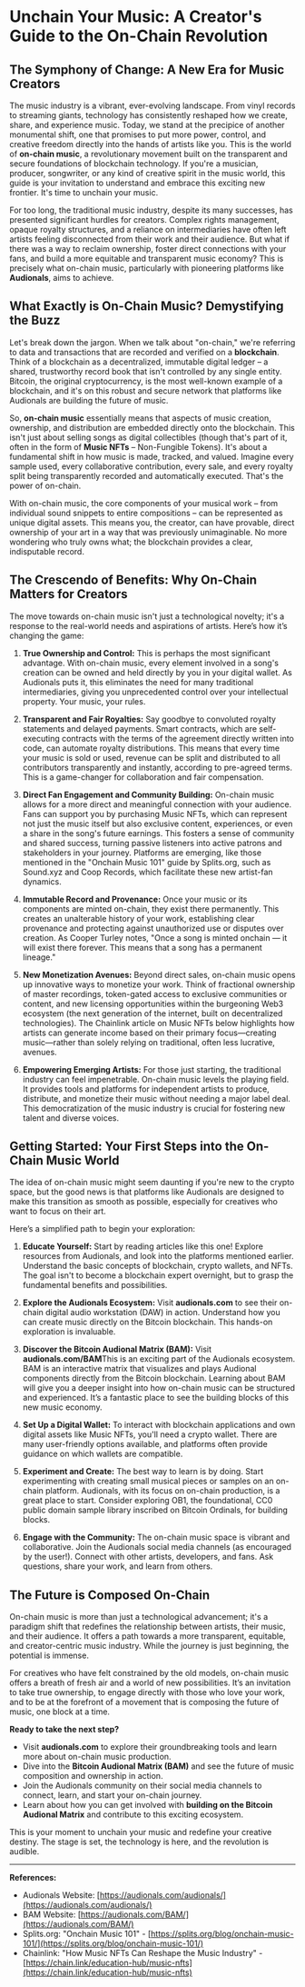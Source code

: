 # Unchain Your Music: A Creator's Guide to the On-Chain Revolution


## The Symphony of Change: A New Era for Music Creators

The music industry is a vibrant, ever-evolving landscape. From vinyl records to streaming giants, technology has consistently reshaped how we create, share, and experience music. Today, we stand at the precipice of another monumental shift, one that promises to put more power, control, and creative freedom directly into the hands of artists like you. This is the world of **on-chain music**, a revolutionary movement built on the transparent and secure foundations of blockchain technology. If you're a musician, producer, songwriter, or any kind of creative spirit in the music world, this guide is your invitation to understand and embrace this exciting new frontier. It's time to unchain your music.

For too long, the traditional music industry, despite its many successes, has presented significant hurdles for creators. Complex rights management, opaque royalty structures, and a reliance on intermediaries have often left artists feeling disconnected from their work and their audience. But what if there was a way to reclaim ownership, foster direct connections with your fans, and build a more equitable and transparent music economy? This is precisely what on-chain music, particularly with pioneering platforms like **Audionals**, aims to achieve.

## What Exactly is On-Chain Music? Demystifying the Buzz

Let's break down the jargon. When we talk about "on-chain," we're referring to data and transactions that are recorded and verified on a **blockchain**. Think of a blockchain as a decentralized, immutable digital ledger – a shared, trustworthy record book that isn't controlled by any single entity. Bitcoin, the original cryptocurrency, is the most well-known example of a blockchain, and it's on this robust and secure network that platforms like Audionals are building the future of music.

So, **on-chain music** essentially means that aspects of music creation, ownership, and distribution are embedded directly onto the blockchain. This isn't just about selling songs as digital collectibles (though that's part of it, often in the form of **Music NFTs** – Non-Fungible Tokens). It's about a fundamental shift in how music is made, tracked, and valued. Imagine every sample used, every collaborative contribution, every sale, and every royalty split being transparently recorded and automatically executed. That's the power of on-chain.

With on-chain music, the core components of your musical work – from individual sound snippets to entire compositions – can be represented as unique digital assets. This means you, the creator, can have provable, direct ownership of your art in a way that was previously unimaginable. No more wondering who truly owns what; the blockchain provides a clear, indisputable record.

## The Crescendo of Benefits: Why On-Chain Matters for Creators

The move towards on-chain music isn't just a technological novelty; it's a response to the real-world needs and aspirations of artists. Here’s how it’s changing the game:

1.  **True Ownership and Control:** This is perhaps the most significant advantage. With on-chain music, every element involved in a song's creation can be owned and held directly by you in your digital wallet. As Audionals puts it, this eliminates the need for many traditional intermediaries, giving you unprecedented control over your intellectual property. Your music, your rules.

2.  **Transparent and Fair Royalties:** Say goodbye to convoluted royalty statements and delayed payments. Smart contracts, which are self-executing contracts with the terms of the agreement directly written into code, can automate royalty distributions. This means that every time your music is sold or used, revenue can be split and distributed to all contributors transparently and instantly, according to pre-agreed terms. This is a game-changer for collaboration and fair compensation.

3.  **Direct Fan Engagement and Community Building:** On-chain music allows for a more direct and meaningful connection with your audience. Fans can support you by purchasing Music NFTs, which can represent not just the music itself but also exclusive content, experiences, or even a share in the song's future earnings. This fosters a sense of community and shared success, turning passive listeners into active patrons and stakeholders in your journey. Platforms are emerging, like those mentioned in the "Onchain Music 101" guide by Splits.org, such as Sound.xyz and Coop Records, which facilitate these new artist-fan dynamics.

4.  **Immutable Record and Provenance:** Once your music or its components are minted on-chain, they exist there permanently. This creates an unalterable history of your work, establishing clear provenance and protecting against unauthorized use or disputes over creation. As Cooper Turley notes, "Once a song is minted onchain — it will exist there forever. This means that a song has a permanent lineage."

5.  **New Monetization Avenues:** Beyond direct sales, on-chain music opens up innovative ways to monetize your work. Think of fractional ownership of master recordings, token-gated access to exclusive communities or content, and new licensing opportunities within the burgeoning Web3 ecosystem (the next generation of the internet, built on decentralized technologies). The Chainlink article on Music NFTs below highlights how artists can generate income based on their primary focus—creating music—rather than solely relying on traditional, often less lucrative, avenues.

6.  **Empowering Emerging Artists:** For those just starting, the traditional industry can feel impenetrable. On-chain music levels the playing field. It provides tools and platforms for independent artists to produce, distribute, and monetize their music without needing a major label deal. This democratization of the music industry is crucial for fostering new talent and diverse voices.

## Getting Started: Your First Steps into the On-Chain Music World

The idea of on-chain music might seem daunting if you're new to the crypto space, but the good news is that platforms like Audionals are designed to make this transition as smooth as possible, especially for creatives who want to focus on their art.

Here’s a simplified path to begin your exploration:

1.  **Educate Yourself:** Start by reading articles like this one! Explore resources from Audionals, and look into the platforms mentioned earlier. Understand the basic concepts of blockchain, crypto wallets, and NFTs. The goal isn't to become a blockchain expert overnight, but to grasp the fundamental benefits and possibilities.

2.  **Explore the Audionals Ecosystem:** Visit **audionals.com** to see their on-chain digital audio workstation (DAW) in action. Understand how you can create music directly on the Bitcoin blockchain. This hands-on exploration is invaluable.

3.  **Discover the Bitcoin Audional Matrix (BAM):**  Visit **audionals.com/BAM**This is an exciting part of the Audionals ecosystem. BAM is an interactive matrix that visualizes and plays Audional components directly from the Bitcoin blockchain. Learning about BAM will give you a deeper insight into how on-chain music can be structured and experienced. It’s a fantastic place to see the building blocks of this new music economy.

4.  **Set Up a Digital Wallet:** To interact with blockchain applications and own digital assets like Music NFTs, you'll need a crypto wallet. There are many user-friendly options available, and platforms often provide guidance on which wallets are compatible.

5.  **Experiment and Create:** The best way to learn is by doing. Start experimenting with creating small musical pieces or samples on an on-chain platform. Audionals, with its focus on on-chain production, is a great place to start. Consider exploring OB1, the foundational, CC0 public domain sample library inscribed on Bitcoin Ordinals, for building blocks.

6.  **Engage with the Community:** The on-chain music space is vibrant and collaborative. Join the Audionals social media channels (as encouraged by the user!). Connect with other artists, developers, and fans. Ask questions, share your work, and learn from others.

## The Future is Composed On-Chain

On-chain music is more than just a technological advancement; it's a paradigm shift that redefines the relationship between artists, their music, and their audience. It offers a path towards a more transparent, equitable, and creator-centric music industry. While the journey is just beginning, the potential is immense.

For creatives who have felt constrained by the old models, on-chain music offers a breath of fresh air and a world of new possibilities. It’s an invitation to take true ownership, to engage directly with those who love your work, and to be at the forefront of a movement that is composing the future of music, one block at a time.

**Ready to take the next step?**

*   Visit **audionals.com** to explore their groundbreaking tools and learn more about on-chain music production.
*   Dive into the **Bitcoin Audional Matrix (BAM)** and see the future of music composition and ownership in action.
*   Join the Audionals community on their social media channels to connect, learn, and start your on-chain journey.
*   Learn about how you can get involved with **building on the Bitcoin Audional Matrix** and contribute to this exciting ecosystem.

This is your moment to unchain your music and redefine your creative destiny. The stage is set, the technology is here, and the revolution is audible.

---
**References:**
*   Audionals Website: [https://audionals.com/audionals/](https://audionals.com/audionals/)
*   BAM Website: [https://audionals.com/BAM/](https://audionals.com/BAM/)
*   Splits.org: "Onchain Music 101" - [https://splits.org/blog/onchain-music-101/](https://splits.org/blog/onchain-music-101/)
*   Chainlink: "How Music NFTs Can Reshape the Music Industry" - [https://chain.link/education-hub/music-nfts](https://chain.link/education-hub/music-nfts)
